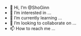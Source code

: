 - 👋 Hi, I’m @ShoGinn
- 👀 I’m interested in ...
- 🌱 I’m currently learning ...
- 💞️ I’m looking to collaborate on ...
- 📫 How to reach me ...

<!---
ShoGinn/ShoGinn is a ✨ special ✨ repository because its `README.md` (this file) appears on your GitHub profile.
You can click the Preview link to take a look at your changes.
--->
